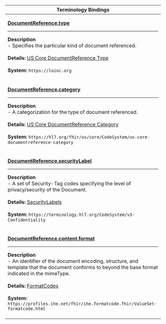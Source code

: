|Terminology Bindings|
|---|
|<p>**[DocumentReference.type](https://hl7.org/fhir/r4/documentreference-definitions.html#DocumentReference.type)**<hr>**Description**<br>- Specifies the particular kind of document referenced.<br><br>**Details:** [US Core DocumentReference Type](https://hl7.org/fhir/us/core/ValueSet/us-core-documentreference-type)<br><br>**System:** `https://loinc.org`<br><br>|
|<p>**[DocumentReference.category](https://www.hl7.org/fhir/documentreference-definitions.html#DocumentReference.category)**<hr>**Description**<br>- A categorization for the type of document referenced.<br><br>**Details:** [US Core DocumentReference Category](https://hl7.org/fhir/us/core/ValueSet/us-core-documentreference-category)<br><br>**System:** `https://hl7.org/fhir/us/core/CodeSystem/us-core-documentreference-category`<br><br>|
|<p>**[DocumentReference.securityLabel](https://www.hl7.org/fhir/documentreference-definitions.html#DocumentReference.securityLabel)**<hr>**Description**<br>- A set of Security-Tag codes specifying the level of privacy/security of the Document.<br><br>**Details:** [SecurityLabels](https://hl7.org/fhir/R4/valueset-security-labels.html)<br><br>**System:** `https://terminology.hl7.org/CodeSystem/v3-Confidentiality`<br><br>|
|<p>**[DocumentReference.content.format](https://www.hl7.org/fhir/documentreference-definitions.html#DocumentReference.content.format)**<hr>**Description**<br>- An identifier of the document encoding, structure, and template that the document conforms to beyond the base format indicated in the mimeType.<br><br>**Details:** [FormatCodes](https://profiles.ihe.net/fhir/ihe.formatcode.fhir/ValueSet-formatcode.html)<br><br>**System:** `https://profiles.ihe.net/fhir/ihe.formatcode.fhir/ValueSet-formatcode.html`<br><br>|
